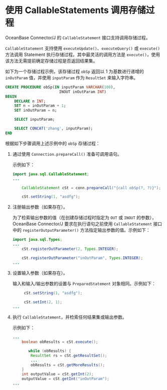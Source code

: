 使用 CallableStatements 调用存储过程 
=================================================

OceanBase Connector/J 的 `CallableStatement` 接口支持调用存储过程。

`CallableStatement` 支持使用 `executeUpdate()`、`executeQuery()` 或 `execute()` 方法调用 Statement 执行存储过程。其中最灵活的调用方法是 `execute()`，使用该方法无需提前确定存储过程是否返回结果集。

如下为一个存储过程示例，该存储过程 `obSp` 返回以 1 为基数进行递增的 `inOutParam` 值，并使用 `inputParam` 作为 `ResultSet` 来输入字符串。

```sql
CREATE PROCEDURE obSp(IN inputParam VARCHAR(100),
                        INOUT inOutParam INT)
BEGIN
    DECLARE n INT;
    SET n = inOutParam + 1;
    SET inOutParam = n;

    SELECT inputParam;

    SELECT CONCAT('zhang', inputParam);
END
```



根据如下步骤调用上述示例中的 `obSp` 存储过程：

1. 通过使用 `Connection.prepareCall()` 准备可调用语句。

   示例如下：

   ```java
   import java.sql.CallableStatement;
   ...
   
       CallableStatement cSt = conn.prepareCall("{call obSp(?, ?)}");
   
       cSt.setString(1, "asdfg");
   ```

   

2. 注册输出参数（如果存在）。

   为了检索输出参数的值（在创建存储过程时指定为 `OUT` 或 `INOUT` 的参数），OceanBase Connector/J 要求在执行语句之前使用 `CallableStatement` 接口中的 `registerOutputParameter()` 方法指定输出参数的值。示例如下：

   ```java
   import java.sql.Types;
   ...
       cSt.registerOutParameter(2, Types.INTEGER);
   
       cSt.registerOutParameter("inOutParam", Types.INTEGER);
   ...
   ```

   

3. 设置输入参数（如果存在）。

   输入和输入/输出参数的设置与 `PreparedStatement` 对象相同。示例如下：

   ```java
        cSt.setString(1, "asdfg");
       
        cSt.setInt(2, 1);
   ...
   ```

   

4. 执行 `CallableStatement`，并检索任何结果集或输出参数。

   示例如下：

   ```java
   ...
       boolean obResults = cSt.execute();
   
          while (obResults) {
           ResultSet rs = cSt.getResultSet();
           ...
           obResults = cSt.getMoreResults();
       }
       int outputValue = cSt.getInt(2); 
       outputValue = cSt.getInt("inOutParam"); 
   ...
   ```

   




